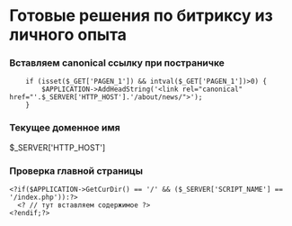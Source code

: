 # Готовые решения по битриксу из личного опыта

### Вставляем canonical ссылку при постраничке
        if (isset($_GET['PAGEN_1']) && intval($_GET['PAGEN_1'])>0) {
        	$APPLICATION->AddHeadString('<link rel="canonical" href="'.$_SERVER['HTTP_HOST'].'/about/news/">');
        }

### Текущее доменное имя
$_SERVER['HTTP_HOST']

### Проверка главной страницы
    <?if($APPLICATION->GetCurDir() == '/' && ($_SERVER['SCRIPT_NAME'] == '/index.php')):?>
      <? // тут вставляем содержимое ?>
    <?endif;?>
